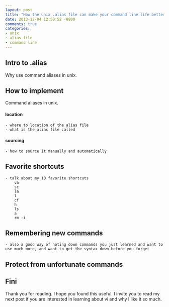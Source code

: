 ```yaml
---
layout: post
title: "How the unix .alias file can make your command line life better"
date: 2013-12-04 12:50:52 -0800
comments: true
categories:
- unix
- alias file
- command line
---
```

## Intro to .alias
Why use command aliases in unix.

## How to implement
Command aliases in unix.
#### location
	- where to location of the alias file
	- what is the alias file called
#### sourcing
	- how to source it manually and automatically
## Favorite shortcuts
	- talk about my 10 favorite shortcuts
		va
		sc
		la
		l
		cf
		h
		ls
		a
		rm -i
## Remembering new commands
	- also a good way of noting down commands you just learned and want to use much more, and want to get the syntax down before you forget

## Protect from unfortunate commands

## Fini

Thank you for reading.  I hope you found this useful.  I invite you to read my next post if you are interested in learning about vi and why I like it so much.
